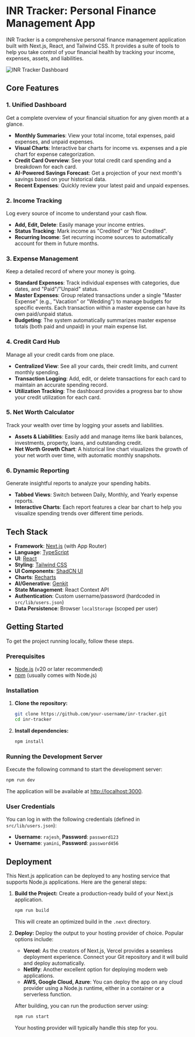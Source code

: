 # INR Tracker: Personal Finance Management App

INR Tracker is a comprehensive personal finance management application built with Next.js, React, and Tailwind CSS. It provides a suite of tools to help you take control of your financial health by tracking your income, expenses, assets, and liabilities.

![INR Tracker Dashboard](https://firebasestudio.ai/docs/inr-tracker-screenshot.png)

## Core Features

### 1. Unified Dashboard
Get a complete overview of your financial situation for any given month at a glance.
- **Monthly Summaries**: View your total income, total expenses, paid expenses, and unpaid expenses.
- **Visual Charts**: Interactive bar charts for income vs. expenses and a pie chart for expense categorization.
- **Credit Card Overview**: See your total credit card spending and a breakdown for each card.
- **AI-Powered Savings Forecast**: Get a projection of your next month's savings based on your historical data.
- **Recent Expenses**: Quickly review your latest paid and unpaid expenses.

### 2. Income Tracking
Log every source of income to understand your cash flow.
- **Add, Edit, Delete**: Easily manage your income entries.
- **Status Tracking**: Mark income as "Credited" or "Not Credited".
- **Recurring Income**: Set recurring income sources to automatically account for them in future months.

### 3. Expense Management
Keep a detailed record of where your money is going.
- **Standard Expenses**: Track individual expenses with categories, due dates, and "Paid"/"Unpaid" status.
- **Master Expenses**: Group related transactions under a single "Master Expense" (e.g., "Vacation" or "Wedding") to manage budgets for specific events. Each transaction within a master expense can have its own paid/unpaid status.
- **Budgeting**: The system automatically summarizes master expense totals (both paid and unpaid) in your main expense list.

### 4. Credit Card Hub
Manage all your credit cards from one place.
- **Centralized View**: See all your cards, their credit limits, and current monthly spending.
- **Transaction Logging**: Add, edit, or delete transactions for each card to maintain an accurate spending record.
- **Utilization Tracking**: The dashboard provides a progress bar to show your credit utilization for each card.

### 5. Net Worth Calculator
Track your wealth over time by logging your assets and liabilities.
- **Assets & Liabilities**: Easily add and manage items like bank balances, investments, property, loans, and outstanding credit.
- **Net Worth Growth Chart**: A historical line chart visualizes the growth of your net worth over time, with automatic monthly snapshots.

### 6. Dynamic Reporting
Generate insightful reports to analyze your spending habits.
- **Tabbed Views**: Switch between Daily, Monthly, and Yearly expense reports.
- **Interactive Charts**: Each report features a clear bar chart to help you visualize spending trends over different time periods.

## Tech Stack

- **Framework**: [Next.js](https://nextjs.org/) (with App Router)
- **Language**: [TypeScript](https://www.typescriptlang.org/)
- **UI**: [React](https://reactjs.org/)
- **Styling**: [Tailwind CSS](https://tailwindcss.com/)
- **UI Components**: [ShadCN UI](https://ui.shadcn.com/)
- **Charts**: [Recharts](https://recharts.org/)
- **AI/Generative**: [Genkit](https://firebase.google.com/docs/genkit)
- **State Management**: React Context API
- **Authentication**: Custom username/password (hardcoded in `src/lib/users.json`)
- **Data Persistence**: Browser `localStorage` (scoped per user)

## Getting Started

To get the project running locally, follow these steps.

### Prerequisites

- [Node.js](https://nodejs.org/en/) (v20 or later recommended)
- [npm](https://www.npmjs.com/) (usually comes with Node.js)

### Installation

1.  **Clone the repository:**
    ```bash
    git clone https://github.com/your-username/inr-tracker.git
    cd inr-tracker
    ```

2.  **Install dependencies:**
    ```bash
    npm install
    ```

### Running the Development Server

Execute the following command to start the development server:

```bash
npm run dev
```

The application will be available at [http://localhost:3000](http://localhost:3000).

### User Credentials

You can log in with the following credentials (defined in `src/lib/users.json`):
- **Username**: `rajesh`, **Password**: `password123`
- **Username**: `yamini`, **Password**: `password456`

## Deployment

This Next.js application can be deployed to any hosting service that supports Node.js applications. Here are the general steps:

1.  **Build the Project:**
    Create a production-ready build of your Next.js application.
    ```bash
    npm run build
    ```
    This will create an optimized build in the `.next` directory.

2.  **Deploy:**
    Deploy the output to your hosting provider of choice. Popular options include:
    - **Vercel**: As the creators of Next.js, Vercel provides a seamless deployment experience. Connect your Git repository and it will build and deploy automatically.
    - **Netlify**: Another excellent option for deploying modern web applications.
    - **AWS, Google Cloud, Azure**: You can deploy the app on any cloud provider using a Node.js runtime, either in a container or a serverless function.

    After building, you can run the production server using:
    ```bash
    npm run start
    ```
    Your hosting provider will typically handle this step for you.
